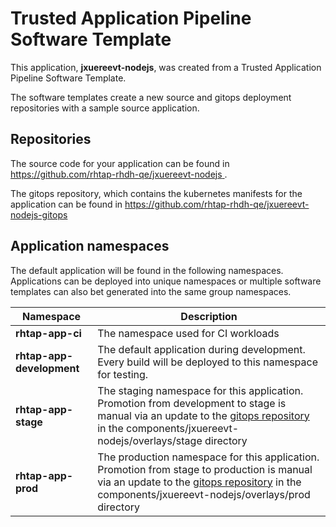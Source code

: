 # Trusted Application Pipeline Software Template

This application, **jxuereevt-nodejs**, was created from a Trusted Application Pipeline Software Template.

The software templates create a new source and gitops deployment repositories with a sample source application. 

## Repositories

The source code for your application can be found in [https://github.com/rhtap-rhdh-qe/jxuereevt-nodejs ](https://github.com/rhtap-rhdh-qe/jxuereevt-nodejs ).
 
The gitops repository, which contains the kubernetes manifests for the application can be found in 
[https://github.com/rhtap-rhdh-qe/jxuereevt-nodejs-gitops ](https://github.com/rhtap-rhdh-qe/jxuereevt-nodejs-gitops ) 

## Application namespaces 

The default application will be found in the following namespaces. Applications can be deployed into unique namespaces or multiple software templates can also bet generated into the same group namespaces.  

|  Namespace   |  Description   |  
| -------- | -------- |
| **rhtap-app-ci** | The namespace used for CI workloads |
| **rhtap-app-development** | The default application during development. Every build will be deployed to this namespace for testing. |
| **rhtap-app-stage** | The staging namespace for this application. Promotion from development to stage is manual via an update to the [gitops repository](https://github.com/rhtap-rhdh-qe/jxuereevt-nodejs-gitops ) in the components/jxuereevt-nodejs/overlays/stage directory |
| **rhtap-app-prod** | The production namespace for this application. Promotion from stage to production is manual via an update to the [gitops repository](https://github.com/rhtap-rhdh-qe/jxuereevt-nodejs-gitops ) in the components/jxuereevt-nodejs/overlays/prod directory |